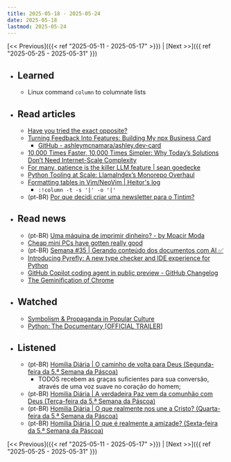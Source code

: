 ```yaml
---
title: 2025-05-18 - 2025-05-24
date: 2025-05-18
lastmod: 2025-05-24
---
```


[<< Previous]({{< ref "2025-05-11 - 2025-05-17" >}}) | [Next >>]({{ ref "2025-05-25 - 2025-05-31" }})

- ## Learned
  - Linux command `column` to columnate lists

- ## Read articles
  - [Have you tried the exact opposite?](https://world.hey.com/dhh/have-you-tried-the-exact-opposite-1d55b7b5)
  - [Turning Feedback Into Features: Building My npx Business Card](https://ashley.dev/posts/turning-feedback-into-features)
    - [GitHub - ashleymcnamara/ashley.dev-card](https://github.com/ashleymcnamara/ashley.dev-card)
  - [10,000 Times Faster, 10,000 Times Simpler: Why Today’s Solutions Don’t Need Internet-Scale Complexity](https://tailscale.com/blog/10000-times-faster)
  - [For many, patience is the killer LLM feature | sean goedecke](https://www.seangoedecke.com/patience-too-cheap-to-meter)
  - [Python Tooling at Scale: LlamaIndex’s Monorepo Overhaul](https://www.llamaindex.ai/blog/python-tooling-at-scale-llamaindex-s-monorepo-overhaul)
  - [Formatting tables in Vim/NeoVim | Heitor's log](https://heitorpb.github.io/bla/format-tables-in-vim)
    - `:!column -t -s '|' -o '|'`
  - (pt-BR) [Por que decidi criar uma newsletter para o Tintim?](https://moacirmoda.substack.com/p/por-que-decidi-criar-uma-newsletter)

- ## Read news
  - (pt-BR) [Uma máquina de imprimir dinheiro? - by Moacir Moda](https://moacirmoda.substack.com/p/uma-maquina-de-imprimir-dinheiro)
  - [Cheap mini PCs have gotten really good](https://world.hey.com/dhh/cheap-mini-pcs-have-gotten-really-good-c70ab40f)
  - (pt-BR) [Semana #35 | Gerando conteúdo dos documentos com AI ✅](https://mabreu.substack.com/p/semana-35-gerando-conteudo-dos-documentos)
  - [Introducing Pyrefly: A new type checker and IDE experience for Python](https://engineering.fb.com/2025/05/15/developer-tools/introducing-pyrefly-a-new-type-checker-and-ide-experience-for-python/)
  - [GitHub Copilot coding agent in public preview - GitHub Changelog](https://github.blog/changelog/2025-05-19-github-copilot-coding-agent-in-public-preview)
  - [The Geminification of Chrome](https://spyglass.org/chrome-gemini)

- ## Watched
  - [Symbolism & Propaganda in Popular Culture](https://www.youtube.com/watch?v=soh-3jiHq4s)
  - [Python: The Documentary [OFFICIAL TRAILER]](https://www.youtube.com/watch?v=pqBqdNIPrbo)

- ## Listened
  - (pt-BR) [Homilia Diária | O caminho de volta para Deus (Segunda-feira da 5.ª Semana da Páscoa)](https://www.youtube.com/watch?v=M3oVD7CSedw)
    - TODOS recebem as graças suficientes para sua conversão, através de uma
      voz suave no coração do homem;
  - (pt-BR) [Homilia Diária | A verdadeira Paz vem da comunhão com Deus (Terça-feira da 5.ª Semana da Páscoa)](https://www.youtube.com/watch?v=M4j2d4LBvc8)
  - (pt-BR) [Homilia Diária | O que realmente nos une a Cristo? (Quarta-feira da 5.ª Semana da Páscoa)](https://www.youtube.com/watch?v=f1VVnorrj1w)
  - (pt-BR) [Homilia Diária | O que é realmente a amizade? (Sexta-feira da 5.ª Semana da Páscoa)](https://www.youtube.com/watch?v=zAq-e_3FHoQ)

[<< Previous]({{< ref "2025-05-11 - 2025-05-17" >}}) | [Next >>]({{ ref "2025-05-25 - 2025-05-31" }})
